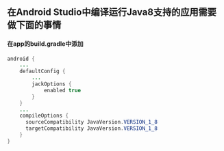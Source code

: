## 在Android Studio中编译运行Java8支持的应用需要做下面的事情

#### 在app的build.gradle中添加

```java
android {
    ...
    defaultConfig {
        ...
        jackOptions {
            enabled true
        }
    }
    ...
    compileOptions {
      sourceCompatibility JavaVersion.VERSION_1_8
      targetCompatibility JavaVersion.VERSION_1_8
    }
}
```


